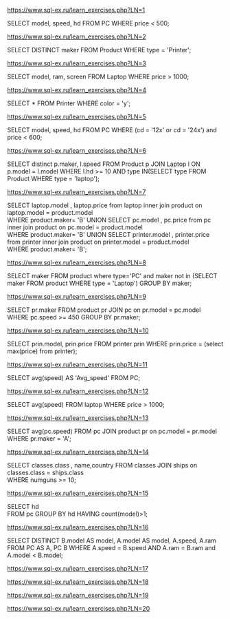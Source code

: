
https://www.sql-ex.ru/learn_exercises.php?LN=1

SELECT model, speed, hd
FROM PC
WHERE price < 500;


https://www.sql-ex.ru/learn_exercises.php?LN=2

SELECT DISTINCT maker
FROM Product 
WHERE type = 'Printer';

https://www.sql-ex.ru/learn_exercises.php?LN=3

SELECT model, ram, screen
FROM Laptop
WHERE price > 1000;

https://www.sql-ex.ru/learn_exercises.php?LN=4

SELECT *
FROM Printer
WHERE color = 'y';

https://www.sql-ex.ru/learn_exercises.php?LN=5

SELECT model, speed, hd
FROM PC
WHERE (cd = '12x' or cd = '24x') and price < 600;

https://www.sql-ex.ru/learn_exercises.php?LN=6

SELECT distinct p.maker, l.speed
FROM Product p
JOIN Laptop l ON p.model = l.model
WHERE l.hd >= 10 AND type IN(SELECT type 
                             FROM Product 
                             WHERE type = 'laptop');


https://www.sql-ex.ru/learn_exercises.php?LN=7

SELECT laptop.model , laptop.price  from laptop inner join product on laptop.model = product.model  
WHERE product.maker= 'B' 
UNION 
SELECT pc.model , pc.price from pc inner join product on pc.model = product.model  
WHERE product.maker= 'B' 
UNION 
SELECT printer.model , printer.price from printer inner join product on printer.model = product.model  
WHERE product.maker= 'B';


https://www.sql-ex.ru/learn_exercises.php?LN=8

SELECT maker 
FROM product where type='PC' and maker not in (SELECT maker FROM product WHERE type = 'Laptop') 
GROUP BY maker;


https://www.sql-ex.ru/learn_exercises.php?LN=9

SELECT pr.maker
FROM product pr
JOIN pc on pr.model = pc.model
WHERE pc.speed >= 450
GROUP BY pr.maker;


https://www.sql-ex.ru/learn_exercises.php?LN=10

SELECT prin.model, prin.price
FROM printer prin
WHERE prin.price = (select max(price) from printer);


https://www.sql-ex.ru/learn_exercises.php?LN=11

SELECT avg(speed) AS 'Avg_speed'
FROM PC;

https://www.sql-ex.ru/learn_exercises.php?LN=12

SELECT avg(speed)
FROM laptop
WHERE price > 1000;

https://www.sql-ex.ru/learn_exercises.php?LN=13

SELECT avg(pc.speed)
FROM pc 
JOIN product pr on pc.model = pr.model
WHERE pr.maker = 'A';


https://www.sql-ex.ru/learn_exercises.php?LN=14

SELECT classes.class , name,country 
FROM classes 
JOIN ships on classes.class = ships.class  
WHERE numguns >= 10;

https://www.sql-ex.ru/learn_exercises.php?LN=15

SELECT hd  
FROM pc 
GROUP BY hd 
HAVING count(model)>1;

https://www.sql-ex.ru/learn_exercises.php?LN=16

SELECT DISTINCT B.model AS model, A.model AS model, A.speed, A.ram 
FROM PC AS A, PC B 
WHERE A.speed = B.speed AND A.ram = B.ram and A.model < B.model;

https://www.sql-ex.ru/learn_exercises.php?LN=17



https://www.sql-ex.ru/learn_exercises.php?LN=18

https://www.sql-ex.ru/learn_exercises.php?LN=19

https://www.sql-ex.ru/learn_exercises.php?LN=20







